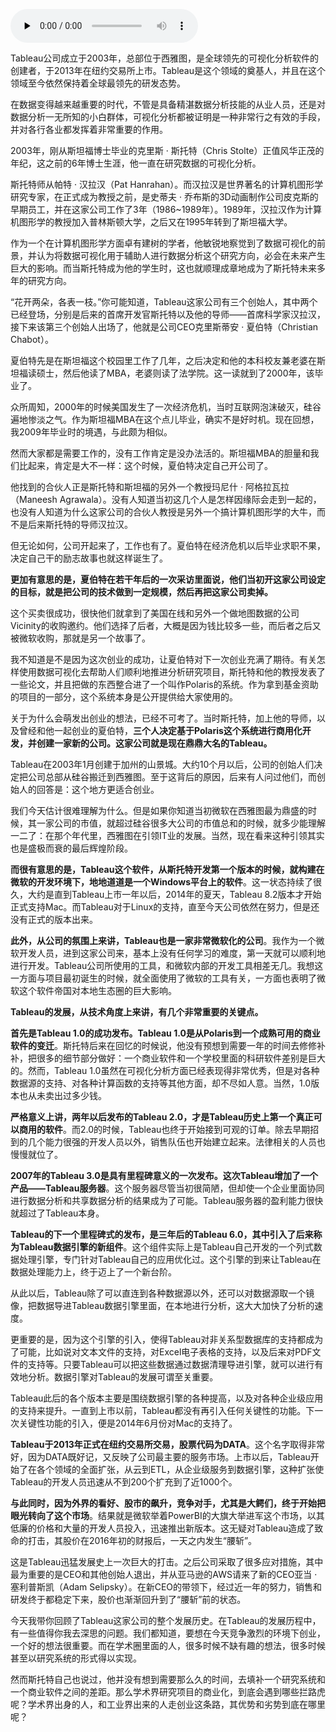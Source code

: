 <audio id="audio" title="004 | 可视化分析鼻祖Tableau" controls="" preload="none"><source id="mp3" src="https://static001.geekbang.org/resource/audio/9f/07/9fc2791036d82b867eb869f34cfe2607.mp3"></audio>

Tableau公司成立于2003年，总部位于西雅图，是全球领先的可视化分析软件的创建者，于2013年在纽约交易所上市。Tableau是这个领域的奠基人，并且在这个领域至今依然保持着全球最领先的研发态势。

在数据变得越来越重要的时代，不管是具备精湛数据分析技能的从业人员，还是对数据分析一无所知的小白群体，可视化分析都被证明是一种非常行之有效的手段，并对各行各业都发挥着非常重要的作用。

2003年，刚从斯坦福博士毕业的克里斯 · 斯托特（Chris Stolte）正值风华正茂的年纪，这之前的6年博士生涯，他一直在研究数据的可视化分析。

斯托特师从帕特 · 汉拉汉（Pat Hanrahan）。而汉拉汉是世界著名的计算机图形学研究专家，在正式成为教授之前，是史蒂夫 · 乔布斯的3D动画制作公司皮克斯的早期员工，并在这家公司工作了3年（1986~1989年）。1989年，汉拉汉作为计算机图形学的教授加入普林斯顿大学，之后又在1995年转到了斯坦福大学。

作为一个在计算机图形学方面卓有建树的学者，他敏锐地察觉到了数据可视化的前景，并认为将数据可视化用于辅助人进行数据分析这个研究方向，必会在未来产生巨大的影响。而当斯托特成为他的学生时，这也就顺理成章地成为了斯托特未来多年的研究方向。

“花开两朵，各表一枝。”你可能知道，Tableau这家公司有三个创始人，其中两个已经登场，分别是后来的首席开发官斯托特以及他的导师——首席科学家汉拉汉，接下来该第三个创始人出场了，他就是公司CEO克里斯蒂安 · 夏伯特（Christian Chabot）。

夏伯特先是在斯坦福这个校园里工作了几年，之后决定和他的本科校友兼老婆在斯坦福读硕士，然后他读了MBA，老婆则读了法学院。这一读就到了2000年，该毕业了。

众所周知，2000年的时候美国发生了一次经济危机，当时互联网泡沫破灭，硅谷遍地惨淡之气。作为斯坦福MBA在这个点儿毕业，确实不是好时机。现在回想，我2009年毕业时的境遇，与此颇为相似。

然而大家都是需要工作的，没有工作肯定是没办法活的。斯坦福MBA的胆量和我们比起来，肯定是大不一样：这个时候，夏伯特决定自己开公司了。

他找到的合伙人正是斯托特和斯坦福的另外一个教授玛尼什 · 阿格拉瓦拉（Maneesh Agrawala）。没有人知道当初这几个人是怎样因缘际会走到一起的，也没有人知道为什么这家公司的合伙人教授是另外一个搞计算机图形学的大牛，而不是后来斯托特的导师汉拉汉。

但无论如何，公司开起来了，工作也有了。夏伯特在经济危机以后毕业求职不果，决定自己干的励志故事也就这样诞生了。

**更加有意思的是，夏伯特在若干年后的一次采访里面说，他们当初开这家公司设定的目标，就是把公司的技术做到一定规模，然后再把这家公司卖掉。**

这个买卖很成功，很快他们就拿到了美国在线和另外一个做地图数据的公司Vicinity的收购邀约。他们选择了后者，大概是因为钱比较多一些，而后者之后又被微软收购，那就是另一个故事了。

我不知道是不是因为这次创业的成功，让夏伯特对下一次创业充满了期待。有关怎样使用数据可视化去帮助人们顺利地推进分析研究项目，斯托特和他的教授发表了一些论文，并且把做的东西整合进了一个叫作Polaris的系统。作为拿到基金资助的项目的一部分，这个系统本身是公开提供给大家使用的。

关于为什么会萌发出创业的想法，已经不可考了。当时斯托特，加上他的导师，以及曾经和他一起创业的夏伯特，**三个人决定基于Polaris这个系统进行商用化开发，并创建一家新的公司。这家公司就是现在鼎鼎大名的Tableau。**

Tableau在2003年1月创建于加州的山景城。大约10个月以后，公司的创始人们决定把公司总部从硅谷搬迁到西雅图。至于这背后的原因，后来有人问过他们，而创始人的回答是：这个地方更适合创业。

我们今天估计很难理解为什么。但是如果你知道当初微软在西雅图最为鼎盛的时候，其一家公司的市值，就超过硅谷很多大公司的市值总和的时候，就多少能理解一二了：在那个年代里，西雅图在引领IT业的发展。当然，现在看来这种引领其实也是盛极而衰的最后辉煌阶段。

**而很有意思的是，Tableau这个软件，从斯托特开发第一个版本的时候，就构建在微软的开发环境下，地地道道是一个Windows平台上的软件**。这一状态持续了很久，大约是直到Tableau上市一年以后，2014年的夏天，Tableau 8.2版本才开始正式支持Mac。而Tableau对于Linux的支持，直至今天公司依然在努力，但是还没有正式的版本出来。

**此外，从公司的氛围上来讲，Tableau也是一家非常微软化的公司**。我作为一个微软开发人员，进到这家公司来，基本上没有任何学习的难度，第一天就可以顺利地进行开发。Tableau公司所使用的工具，和微软内部的开发工具相差无几。我想这一方面与项目最初诞生的时候，就全面使用了微软的工具有关，一方面也表明了微软这个软件帝国对本地生态圈的巨大影响。

**Tableau的发展，从技术角度上来讲，有几个非常重要的关键点。**

**首先是Tableau 1.0的成功发布。Tableau 1.0是从Polaris到一个成熟可用的商业软件的变迁**。斯托特后来在回忆的时候说，他没有预想到需要一年的时间去修修补补，把很多的细节部分做好：一个商业软件和一个学校里面的科研软件差别是巨大的。然而，Tableau 1.0虽然在可视化分析方面已经表现得非常优秀，但是对各种数据源的支持、对各种计算函数的支持等其他方面，却不尽如人意。当然，1.0版本也从未卖出过多少钱。

**严格意义上讲，两年以后发布的Tableau 2.0，才是Tableau历史上第一个真正可以商用的软件**。而2.0的时候，Tableau也终于开始接到可观的订单。除去早期招到的几个能力很强的开发人员以外，销售队伍也开始建立起来。法律相关的人员也慢慢就位了。

**2007年的Tableau 3.0是具有里程碑意义的一次发布。这次Tableau增加了一个产品——Tableau服务器**。这个服务器尽管当初很简陋，但却使一个企业里面协同进行数据分析和共享数据分析的结果成为了可能。Tableau服务器的盈利能力很快就超过了Tableau本身。

**Tableau的下一个里程碑式的发布，是三年后的Tableau 6.0，其中引入了后来称为Tableau数据引擎的新组件**。这个组件实际上是Tableau自己开发的一个列式数据处理引擎，专门针对Tableau自己的应用优化过。这个引擎的到来让Tableau在数据处理能力上，终于迈上了一个新台阶。

从此以后，Tableau除了可以直连到各种数据源以外，还可以对数据源取一个镜像，把数据导进Tableau数据引擎里面，在本地进行分析，这大大加快了分析的速度。

更重要的是，因为这个引擎的引入，使得Tableau对非关系型数据库的支持都成为了可能，比如说对文本文件的支持，对Excel电子表格的支持，以及后来对PDF文件的支持等。只要Tableau可以把这些数据通过数据清理导进引擎，就可以进行有效地分析。数据引擎对Tableau的发展可谓至关重要。

Tableau此后的各个版本主要是围绕数据引擎的各种提高，以及对各种企业级应用的支持来提升。一直到上市以前，Tableau都没有再引入任何关键性的功能。下一次关键性功能的引入，便是2014年6月份对Mac的支持了。

**Tableau于2013年正式在纽约交易所交易，股票代码为DATA**。这个名字取得非常好，因为DATA既好记，又反映了公司最主要的服务市场。上市以后，Tableau开始了在各个领域的全面扩张，从云到ETL，从企业级服务到数据引擎，这种扩张使Tableau的开发人员迅速从不到200个扩充到了近1000个。

**与此同时，因为外界的看好、股市的飙升，竞争对手，尤其是大鳄们，终于开始把眼光转向了这个市场**。结果就是微软举着PowerBI的大旗大举进军这个市场，以其低廉的价格和大量的开发人员投入，迅速推出新版本。这无疑对Tableau造成了致命的打击，其股价在2016年初的财报后，一天之内发生“腰斩”。

这是Tableau迅猛发展史上一次巨大的打击。之后公司采取了很多应对措施，其中最为重要的是CEO和其他创始人退出，并从亚马逊的AWS请来了新的CEO亚当 · 塞利普斯凯（Adam Selipsky）。在新CEO的带领下，经过近一年的努力，销售和研发终于都稳定下来，股价也渐渐回升到了“腰斩”前的状态。

今天我带你回顾了Tableau这家公司的整个发展历史。在Tableau的发展历程中，有一些值得你我去深思的问题。我们都知道，要想在今天竞争激烈的环境下创业，一个好的想法很重要。而在学术圈里面的人，很多时候不缺有趣的想法，很多时候甚至以研究系统的形式得以实现。

然而斯托特自己也说过，他并没有想到需要那么久的时间，去填补一个研究系统和一个商业软件之间的差距。那么学术界研究项目的商业化，到底会遇到哪些拦路虎呢？学术界出身的人，和工业界出来的人走创业这条路，其优势和劣势到底在哪里呢？


